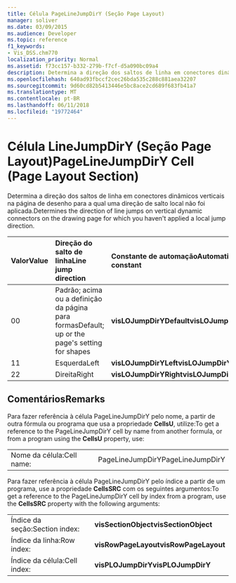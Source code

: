 ```yaml
---
title: Célula PageLineJumpDirY (Seção Page Layout)
manager: soliver
ms.date: 03/09/2015
ms.audience: Developer
ms.topic: reference
f1_keywords:
- Vis_DSS.chm770
localization_priority: Normal
ms.assetid: f73cc157-b332-279b-f7cf-d5a090bc09a4
description: Determina a direção dos saltos de linha em conectores dinâmicos verticais na página de desenho para a qual uma direção de salto local não foi aplicada.
ms.openlocfilehash: 640ad93fbccf2cec26bda535c288c881aea32207
ms.sourcegitcommit: 9d60cd82b5413446e5bc8ace2cd689f683fb41a7
ms.translationtype: MT
ms.contentlocale: pt-BR
ms.lasthandoff: 06/11/2018
ms.locfileid: "19772464"
---
```

# <a name="pagelinejumpdiry-cell-page-layout-section"></a><span data-ttu-id="0a491-103">Célula LineJumpDirY (Seção Page Layout)</span><span class="sxs-lookup"><span data-stu-id="0a491-103">PageLineJumpDirY Cell (Page Layout Section)</span></span>

<span data-ttu-id="0a491-104">Determina a direção dos saltos de linha em conectores dinâmicos verticais na página de desenho para a qual uma direção de salto local não foi aplicada.</span><span class="sxs-lookup"><span data-stu-id="0a491-104">Determines the direction of line jumps on vertical dynamic connectors on the drawing page for which you haven't applied a local jump direction.</span></span>
  
|<span data-ttu-id="0a491-105">**Valor**</span><span class="sxs-lookup"><span data-stu-id="0a491-105">**Value**</span></span>|<span data-ttu-id="0a491-106">**Direção do salto de linha**</span><span class="sxs-lookup"><span data-stu-id="0a491-106">**Line jump direction**</span></span>|<span data-ttu-id="0a491-107">**Constante de automação**</span><span class="sxs-lookup"><span data-stu-id="0a491-107">**Automation constant**</span></span>|
|:-----|:-----|:-----|
| <span data-ttu-id="0a491-108">0</span><span class="sxs-lookup"><span data-stu-id="0a491-108">0</span></span>  <br/> | <span data-ttu-id="0a491-109">Padrão; acima ou a definição da página para formas</span><span class="sxs-lookup"><span data-stu-id="0a491-109">Default; up or the page's setting for shapes</span></span>  <br/> |<span data-ttu-id="0a491-110">**visLOJumpDirYDefault**</span><span class="sxs-lookup"><span data-stu-id="0a491-110">**visLOJumpDirYDefault**</span></span> <br/> |
| <span data-ttu-id="0a491-111">1</span><span class="sxs-lookup"><span data-stu-id="0a491-111">1</span></span>  <br/> | <span data-ttu-id="0a491-112">Esquerda</span><span class="sxs-lookup"><span data-stu-id="0a491-112">Left</span></span>  <br/> |<span data-ttu-id="0a491-113">**visLOJumpDirYLeft**</span><span class="sxs-lookup"><span data-stu-id="0a491-113">**visLOJumpDirYLeft**</span></span> <br/> |
| <span data-ttu-id="0a491-114">2</span><span class="sxs-lookup"><span data-stu-id="0a491-114">2</span></span>  <br/> | <span data-ttu-id="0a491-115">Direita</span><span class="sxs-lookup"><span data-stu-id="0a491-115">Right</span></span>  <br/> |<span data-ttu-id="0a491-116">**visLOJumpDirYRight**</span><span class="sxs-lookup"><span data-stu-id="0a491-116">**visLOJumpDirYRight**</span></span> <br/> |
   
## <a name="remarks"></a><span data-ttu-id="0a491-117">Comentários</span><span class="sxs-lookup"><span data-stu-id="0a491-117">Remarks</span></span>

<span data-ttu-id="0a491-118">Para fazer referência à célula PageLineJumpDirY pelo nome, a partir de outra fórmula ou programa que usa a propriedade **CellsU**, utilize:</span><span class="sxs-lookup"><span data-stu-id="0a491-118">To get a reference to the PageLineJumpDirY cell by name from another formula, or from a program using the **CellsU** property, use:</span></span> 
  
|||
|:-----|:-----|
| <span data-ttu-id="0a491-119">Nome da célula:</span><span class="sxs-lookup"><span data-stu-id="0a491-119">Cell name:</span></span>  <br/> | <span data-ttu-id="0a491-120">PageLineJumpDirY</span><span class="sxs-lookup"><span data-stu-id="0a491-120">PageLineJumpDirY</span></span>  <br/> |
   
<span data-ttu-id="0a491-121">Para fazer referência à célula PageLineJumpDirY pelo índice a partir de um programa, use a propriedade **CellsSRC** com os seguintes argumentos:</span><span class="sxs-lookup"><span data-stu-id="0a491-121">To get a reference to the PageLineJumpDirY cell by index from a program, use the **CellsSRC** property with the following arguments:</span></span> 
  
|||
|:-----|:-----|
| <span data-ttu-id="0a491-122">Índice da seção:</span><span class="sxs-lookup"><span data-stu-id="0a491-122">Section index:</span></span>  <br/> |<span data-ttu-id="0a491-123">**visSectionObject**</span><span class="sxs-lookup"><span data-stu-id="0a491-123">**visSectionObject**</span></span> <br/> |
| <span data-ttu-id="0a491-124">Índice da linha:</span><span class="sxs-lookup"><span data-stu-id="0a491-124">Row index:</span></span>  <br/> |<span data-ttu-id="0a491-125">**visRowPageLayout**</span><span class="sxs-lookup"><span data-stu-id="0a491-125">**visRowPageLayout**</span></span> <br/> |
| <span data-ttu-id="0a491-126">Índice da célula:</span><span class="sxs-lookup"><span data-stu-id="0a491-126">Cell index:</span></span>  <br/> |<span data-ttu-id="0a491-127">**visPLOJumpDirY**</span><span class="sxs-lookup"><span data-stu-id="0a491-127">**visPLOJumpDirY**</span></span> <br/> |
   

